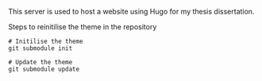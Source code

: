 This server is used to host a website using Hugo for my thesis dissertation.

Steps to reinitilise the theme in the repository

    # Initilise the theme
    git submodule init

    # Update the theme
    git submodule update